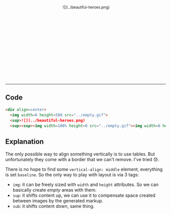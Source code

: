 <div align=center>
  <img width=0 height=500 src="../empty.gif">
  <sup>![](../beautiful-heroes.png)</sup>
  <sup><sup><img width=100% height=0 src="../empty.gif"><img width=0 height=200 src="../empty.gif"></sup></sup>
</div>

---

## Code

```markdown
<div align=center>
  <img width=0 height=500 src="../empty.gif">
  <sup>![](../beautiful-heroes.png)
  <sup><sup><img width=100% height=0 src="../empty.gif"><img width=0 height=200 src="../empty.gif">
```

## Explanation

The only possible way to align something vertically is to use tables. But unfortunately they come with a border that we can't remove. I've tried :disappointed:.

There is no hope to find some `vertical-align: middle` element, everything is set `baseline`. So the only way to play with layout is via 3 tags:
 - `img`: it can be freely sized with `width` and `height` attributes. So we can basically create *empty* areas with them.
 - `sup`: it shifts content up, we can use it to compensate space created between images by the generated markup.
 - `sub`: it shifts content down, same thing.

